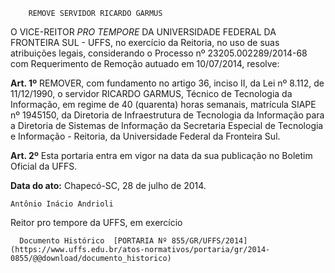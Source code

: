         REMOVE SERVIDOR RICARDO GARMUS  

O VICE-REITOR *PRO TEMPORE* DA UNIVERSIDADE FEDERAL DA FRONTEIRA SUL - UFFS, no exercício da Reitoria, no uso de suas atribuições legais, considerando o Processo nº 23205.002289/2014-68 com Requerimento de Remoção autuado em 10/07/2014, resolve:

 **Art. 1º** REMOVER, com fundamento no artigo 36, inciso II, da Lei nº 8.112, de 11/12/1990, o servidor RICARDO GARMUS, Técnico de Tecnologia da Informação, em regime de 40 (quarenta) horas semanais, matrícula SIAPE nº 1945150, da Diretoria de Infraestrutura de Tecnologia da Informação para a Diretoria de Sistemas de Informação da Secretaria Especial de Tecnologia e Informação - Reitoria, da Universidade Federal da Fronteira Sul.

 **Art. 2º** Esta portaria entra em vigor na data da sua publicação no Boletim Oficial da UFFS.

  

   **Data do ato:** Chapecó-SC, 28 de julho de 2014.   
 

    Antônio Inácio Andrioli   
 Reitor pro tempore da UFFS, em exercício 

      Documento Histórico  [PORTARIA Nº 855/GR/UFFS/2014](https://www.uffs.edu.br/atos-normativos/portaria/gr/2014-0855/@@download/documento_historico)     
      